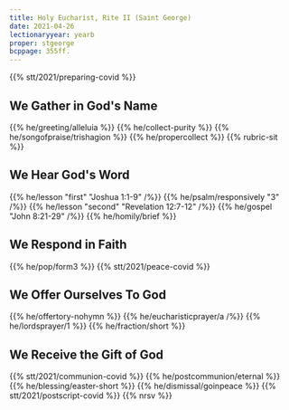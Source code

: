 ```yaml
---
title: Holy Eucharist, Rite II (Saint George)
date: 2021-04-26
lectionaryyear: yearb
proper: stgeorge
bcppage: 355ff.
---
```

{{% stt/2021/preparing-covid %}}

## We Gather in God's Name
{{% he/greeting/alleluia %}}
{{% he/collect-purity %}}
{{% he/songofpraise/trishagion %}}
{{% he/propercollect %}}
{{% rubric-sit %}}

## We Hear God's Word
{{% he/lesson "first" "Joshua 1:1-9" /%}}
{{% he/psalm/responsively "3" /%}}
{{% he/lesson "second" "Revelation 12:7-12" /%}}
{{% he/gospel "John 8:21-29" /%}}
{{% he/homily/brief %}}

## We Respond in Faith
{{% he/pop/form3 %}}
{{% stt/2021/peace-covid %}}

## We Offer Ourselves To God
{{% he/offertory-nohymn %}}
{{% he/eucharisticprayer/a /%}}
{{% he/lordsprayer/1 %}}
{{% he/fraction/short %}}

## We Receive the Gift of God
{{% stt/2021/communion-covid %}}
{{% he/postcommunion/eternal %}}
{{% he/blessing/easter-short %}}
{{% he/dismissal/goinpeace %}}
{{% stt/2021/postscript-covid %}}
{{% nrsv %}}
